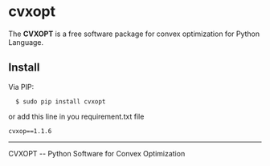 # cvxopt

The **CVXOPT** is a free software package for convex optimization for Python Language.

## Install

Via PIP:

```shell
  $ sudo pip install cvxopt
```

or add this line in you requirement.txt file

```
cvxop==1.1.6
```

----------------------------------
CVXOPT -- Python Software for Convex Optimization

